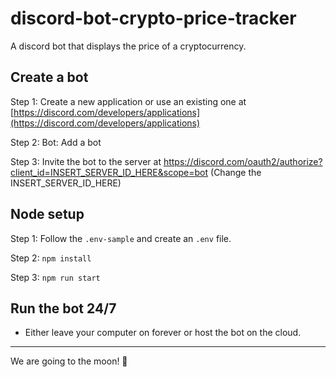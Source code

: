 # discord-bot-crypto-price-tracker

A discord bot that displays the price of a cryptocurrency.

## Create a bot

Step 1: Create a new application or use an existing one at [https://discord.com/developers/applications](https://discord.com/developers/applications)

Step 2: Bot: Add a bot

Step 3: Invite the bot to the server at https://discord.com/oauth2/authorize?client_id=INSERT_SERVER_ID_HERE&scope=bot (Change the INSERT_SERVER_ID_HERE)

## Node setup

Step 1:
Follow the `.env-sample` and create an `.env` file.

Step 2:
`npm install`

Step 3:
`npm run start`

## Run the bot 24/7

- Either leave your computer on forever or host the bot on the cloud.

---

We are going to the moon! 🚀
